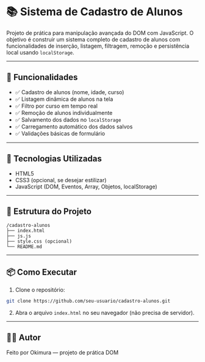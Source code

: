 
# 📚 Sistema de Cadastro de Alunos

Projeto de prática para manipulação avançada do DOM com JavaScript. O objetivo é construir um sistema completo de cadastro de alunos com funcionalidades de inserção, listagem, filtragem, remoção e persistência local usando `localStorage`.

---

## 🚀 Funcionalidades

- ✅ Cadastro de alunos (nome, idade, curso)
- ✅ Listagem dinâmica de alunos na tela
- ✅ Filtro por curso em tempo real
- ✅ Remoção de alunos individualmente
- ✅ Salvamento dos dados no `localStorage`
- ✅ Carregamento automático dos dados salvos
- ✅ Validações básicas de formulário

---

## 🧱 Tecnologias Utilizadas

- HTML5
- CSS3 (opcional, se desejar estilizar)
- JavaScript (DOM, Eventos, Array, Objetos, localStorage)

---

## 📁 Estrutura do Projeto

```
/cadastro-alunos
├── index.html
├── js.js
├── style.css (opcional)
└── README.md
```

---

## 📦 Como Executar

1. Clone o repositório:
```bash
git clone https://github.com/seu-usuario/cadastro-alunos.git
```

2. Abra o arquivo `index.html` no seu navegador (não precisa de servidor).

---


## 👨‍💻 Autor

Feito por Okimura — projeto de prática DOM
